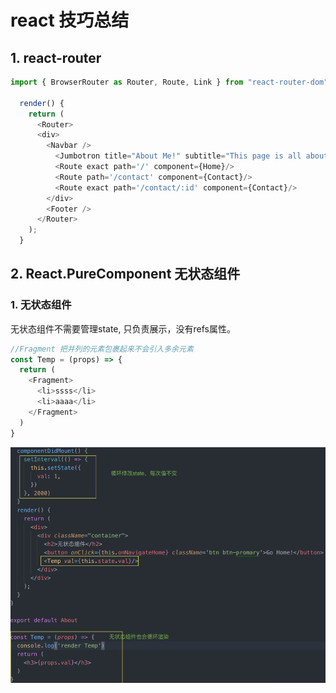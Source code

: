 # react 技巧总结

## 1. react-router

```javascript
import { BrowserRouter as Router, Route, Link } from "react-router-dom";

  render() {
    return (
      <Router>
      <div>
        <Navbar />
          <Jumbotron title="About Me!" subtitle="This page is all about me and my work!"/>
          <Route exact path='/' component={Home}/>
          <Route path='/contact' component={Contact}/>
          <Route exact path='/contact/:id' component={Contact}/>
        </div>
        <Footer />
      </Router>
    );
  }
```
## 2. React.PureComponent 无状态组件
### 1. 无状态组件
无状态组件不需要管理state, 只负责展示，没有refs属性。
```javascript
//Fragment 把并列的元素包裹起来不会引入多余元素
const Temp = (props) => {
  return (
    <Fragment>
      <li>ssss</li>
      <li>aaaa</li>
    </Fragment>
  )
}
```
![image](http://github.com/FanWorldBegin/react-technique-1/raw/master/images/a.png)